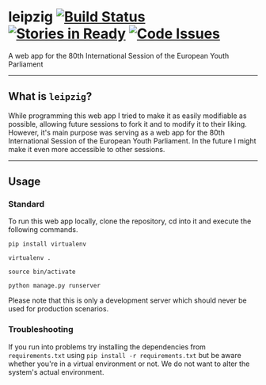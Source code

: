 # leipzig [![Build Status](https://travis-ci.org/wolfskaempf/leipzig.svg?branch=master)](https://travis-ci.org/wolfskaempf/leipzig) [![Stories in Ready](https://badge.waffle.io/wolfskaempf/leipzig.png?label=ready&title=Ready)](https://waffle.io/wolfskaempf/leipzig) [![Code Issues](https://www.quantifiedcode.com/api/v1/project/f4a66d367ed64893af1f44817ef1dbf2/badge.svg)](https://www.quantifiedcode.com/app/project/f4a66d367ed64893af1f44817ef1dbf2)
A web app for the 80th International Session of the European Youth Parliament
***
## What is `leipzig`?
While programming this web app I tried to make it as easily modifiable as possible, allowing future sessions to fork it and to modify it to their liking. However, it's main purpose was serving as a web app for the 80th International Session of the European Youth Parliament. In the future I might make it even more accessible to other sessions.
***
## Usage
### Standard
To run this web app locally, clone the repository, cd into it and execute the following commands.

`pip install virtualenv`

`virtualenv .`

`source bin/activate`

`python manage.py runserver`

Please note that this is only a development server which should never be used for production scenarios.

### Troubleshooting

If you run into problems try installing the dependencies from `requirements.txt` using `pip install -r requirements.txt` but be aware whether you're in a virtual environment or not. We do not want to alter the system's actual environment.

